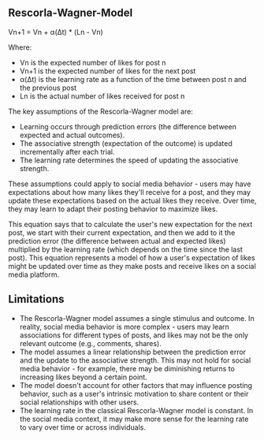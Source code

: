 ## Rescorla-Wagner-Model

Vn+1 = Vn + α(Δt) * (Ln - Vn)

Where:

- Vn is the expected number of likes for post n
- Vn+1 is the expected number of likes for the next post
- α(Δt) is the learning rate as a function of the time between post n and the previous post
- Ln is the actual number of likes received for post n

The key assumptions of the Rescorla-Wagner model are:

- Learning occurs through prediction errors (the difference between expected and actual outcomes).
-  The associative strength (expectation of the outcome) is updated incrementally after each trial.
- The learning rate determines the speed of updating the associative strength.

These assumptions could apply to social media behavior - users may have expectations about how many likes they'll receive for a post, and they may update these expectations based on the actual likes they receive. Over time, they may learn to adapt their posting behavior to maximize likes.

This equation says that to calculate the user's new expectation for the next post, we start with their current expectation, and then we add to it the prediction error (the difference between actual and expected likes) multiplied by the learning rate (which depends on the time since the last post).
This equation represents a model of how a user's expectation of likes might be updated over time as they make posts and receive likes on a social media platform.

## Limitations
- The Rescorla-Wagner model assumes a single stimulus and outcome. In reality, social media behavior is more complex - users may learn associations for different types of posts, and likes may not be the only relevant outcome (e.g., comments, shares).
- The model assumes a linear relationship between the prediction error and the update to the associative strength. This may not hold for social media behavior - for example, there may be diminishing returns to increasing likes beyond a certain point.
- The model doesn't account for other factors that may influence posting behavior, such as a user's intrinsic motivation to share content or their social relationships with other users.
- The learning rate in the classical Rescorla-Wagner model is constant. In the social media context, it may make more sense for the learning rate to vary over time or across individuals.

